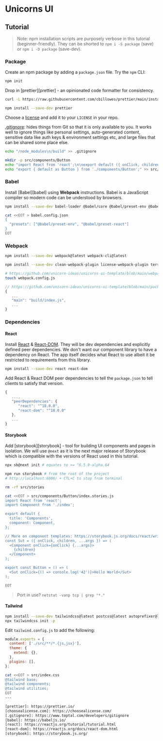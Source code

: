 # Unicorns UI

## Tutorial

> Note: npm installation scripts are purposely verbose in this tutorial (beginner-friendly).
> They can be shorted to `npm i -S package` (save) or `npm i -D package` (save-dev).

### Package

Create an npm package by adding a `package.json` file. Try the `npm` CLI:

```bash
npm init
```

Drop in [prettier][prettier] - an opinionated code formatter for consistency.

```bash
curl -L https://raw.githubusercontent.com/cbillowes/prettier/main/install.sh | bash
```

```bash
npm install --save-dev prettier
```

Choose a [license](choosealicense.com) and add it to your `LICENSE` in your repo.

[.gitignore](.gitignore): hides things from Git so that it is only available to you.
It works well to ignore things like personal settings, auto-generated content,
sensitive data like auth keys & environment settings etc, and large files that can be shared some place else.

```bash
echo "/node_modules\n/build" >> .gitignore
```

```bash
mkdir -p src/components/Button
echo "import React from 'react';\n\nexport default ({ onClick, children }) => <button onClick={onClick}>{children}</button>" >> src/components/Button/index.js
echo "export { default as Button } from './components/Button';" >> src/index.js
```

### Babel

Install [Babel][babel] using **Webpack** instructions.
Babel is a JavaScript compiler so modern code can be understood by browsers.

```bash
npm install --save-dev babel-loader @babel/core @babel/preset-env @babel/preset-react
```

```bash
cat <<EOT > babel.config.json
{
  "presets": ["@babel/preset-env", "@babel/preset-react"]
}
EOT
```

### Webpack

```bash
npm install --save-dev webpack@latest webpack-cli@latest
```

```bash
npm install --save-dev clean-webpack-plugin license-webpack-plugin terser-webpack-plugin mini-css-extract-plugin
```

```bash
# https://github.com/unicorn-ideas/unicorns-ui-template/blob/main/webpack.config.js
touch webpack.config.js
```

```javascript
// https://github.com/unicorn-ideas/unicorns-ui-template/blob/main/package.json
{
   ...
   "main": "build/index.js",
   ...
}
```

### Dependencies

#### React

Install [React](react) & [React-DOM](react-dom). They will be dev dependencies and explicitly defined peer dependencies.
We don't want our component library to have a dependency on React.
The app itself decides what React to use albeit it be restricted to requirements from this library.

```bash
npm install --save-dev react react-dom
```

Add React & React DOM peer dependencies to tell the `package.json` to tell clients to satisfy that version.

```javascript
{
   ...,
   "peerDependencies": {
      "react": "^18.0.0",
      "react-dom": "^18.0.0"
   },
   ...
}
```

#### Storybook

Add [storybook][storybook] - tool for building UI components and pages in isolation.
We will use `@next` as it is the next major release of Storybook which is compatible with the versions of React used in this tutorial.

```bash
npx sb@next init # equates to >= ^6.5.0-alpha.64
```

```bash
npm run storybook # from the root of the project
# http://localhost:6006/ + CTL+C to stop from terminal
```

```bash
rm -rf src/stories
```

```bash
cat <<EOT > src/components/Button/index.stories.js
import React from 'react';
import Component from './index';

export default {
  title: 'Components',
  component: Component,
};

// More on component templates: https://storybook.js.org/docs/react/writing-stories/introduction#using-args
const Sut = ({ onClick, children, ...args }) => (
  <Component onClick={onClick} {...args}>
    {children}
  </Component>
);

export const Button = () => (
  <Sut onClick={() => console.log('42')}>Hello World</Sut>
);

EOT
```

> Port in use? `netstat -vanp tcp | grep "*."`

#### Tailwind

```bash
npm install --save-dev tailwindcss@latest postcss@latest autoprefixer@latest postcss-loader@latest
npx tailwindcss init -p
```

Edit `tailwind.config.js` to add the following:

```javascript
module.exports = {
  content: ['./src/**/*.{js,jsx}'],
  theme: {
    extend: {},
  },
  plugins: [],
};
```

```bash
cat <<EOT > src/index.css
@tailwind base;
@tailwind components;
@tailwind utilities;
EOT
---

[prettier]: https://prettier.io/
[choosealicense.com]: https://choosealicense.com/
[.gitignore]: https://www.toptal.com/developers/gitignore
[babel]: https://babeljs.io/
[react]: https://reactjs.org/tutorial/tutorial.html
[react-dom]: https://reactjs.org/docs/react-dom.html
[storybook]: https://storybook.js.org/
```
